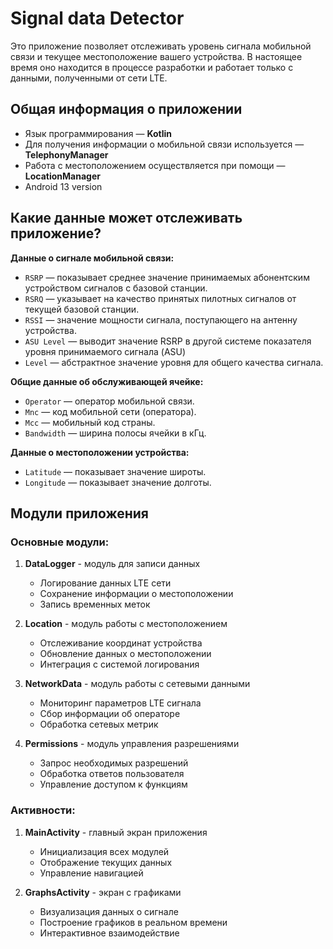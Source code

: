 # Signal data Detector

Это приложение позволяет отслеживать уровень сигнала мобильной связи и текущее местоположение вашего устройства. В настоящее время оно находится в процессе разработки и работает только с данными, полученными от сети LTE.

## Общая информация о приложении
- Язык программирования — **Kotlin**
- Для получения информации о мобильной связи используется — **TelephonyManager**
- Работа с местоположением осуществляется при помощи — **LocationManager**
- Android 13 version

## Какие данные может отслеживать приложение?

**Данные о сигнале мобильной связи:**
- `RSRP` — показывает среднее значение принимаемых абонентским устройством сигналов с базовой станции.
- `RSRQ` — указывает на качество принятых пилотных сигналов от текущей базовой станции.
- `RSSI` — значение мощности сигнала, поступающего на антенну устройства.
- `ASU Level` — выводит значение RSRP в другой системе показателя уровня принимаемого сигнала (ASU)
- `Level` — абстрактное значение уровня для общего качества сигнала.

**Общие данные об обслуживающей ячейке:**
- `Operator` — оператор мобильной связи.
- `Mnc` — код мобильной сети (оператора).
- `Mcc` — мобильный код страны.
- `Bandwidth` — ширина полосы ячейки в кГц.

**Данные о местоположении устройства:**
- `Latitude` — показывает значение широты.
- `Longitude` — показывает значение долготы.


## Модули приложения

### Основные модули:

1. **DataLogger** - модуль для записи данных
   - Логирование данных LTE сети
   - Сохранение информации о местоположении
   - Запись временных меток

2. **Location** - модуль работы с местоположением
   - Отслеживание координат устройства
   - Обновление данных о местоположении
   - Интеграция с системой логирования

3. **NetworkData** - модуль работы с сетевыми данными
   - Мониторинг параметров LTE сигнала
   - Сбор информации об операторе
   - Обработка сетевых метрик

4. **Permissions** - модуль управления разрешениями
   - Запрос необходимых разрешений
   - Обработка ответов пользователя
   - Управление доступом к функциям

### Активности:

1. **MainActivity** - главный экран приложения
   - Инициализация всех модулей
   - Отображение текущих данных
   - Управление навигацией

2. **GraphsActivity** - экран с графиками
   - Визуализация данных о сигнале
   - Построение графиков в реальном времени
   - Интерактивное взаимодействие
